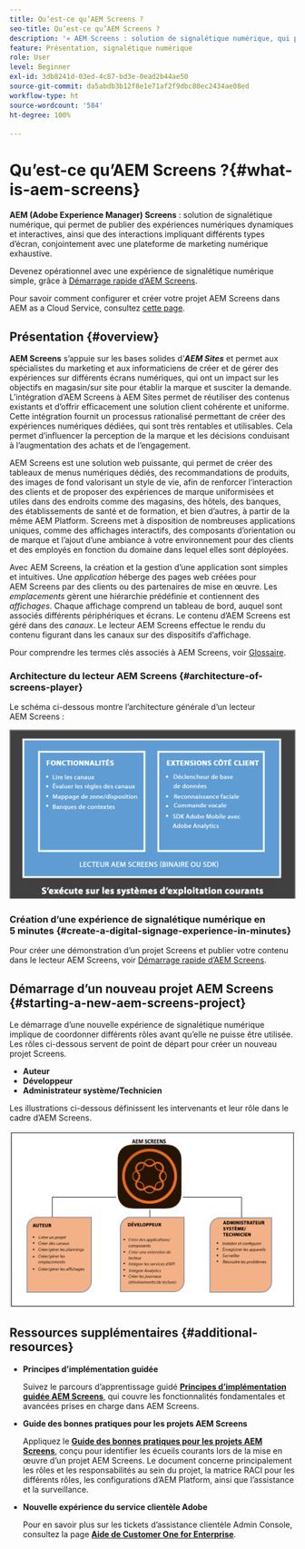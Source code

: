 ```yaml
---
title: Qu’est-ce qu’AEM Screens ?
seo-title: Qu’est-ce qu’AEM Screens ?
description: '« AEM Screens : solution de signalétique numérique, qui permet de publier des expériences numériques dynamiques et interactives, ainsi que des interactions impliquant différents types d’écran, conjointement avec une plateforme de marketing numérique exhaustive. »'
feature: Présentation, signalétique numérique
role: User
level: Beginner
exl-id: 3db8241d-03ed-4c87-bd3e-0ead2b44ae50
source-git-commit: da5abdb3b12f8e1e71af2f9dbc80ec2434ae08ed
workflow-type: ht
source-wordcount: '584'
ht-degree: 100%

---
```


# Qu’est-ce qu’AEM Screens ?{#what-is-aem-screens}

**AEM (Adobe Experience Manager) Screens** : solution de signalétique numérique, qui permet de publier des expériences numériques dynamiques et interactives, ainsi que des interactions impliquant différents types d’écran, conjointement avec une plateforme de marketing numérique exhaustive.

Devenez opérationnel avec une expérience de signalétique numérique simple, grâce à [Démarrage rapide d’AEM Screens](kickstart-for-aem-screens.md).

Pour savoir comment configurer et créer votre projet AEM Screens dans AEM as a Cloud Service, consultez [cette page](https://experienceleague.adobe.com/docs/experience-manager-cloud-service/screens-as-cloud-service/home.html?lang=fr).

## Présentation {#overview}

**AEM Screens** s’appuie sur les bases solides d’***AEM Sites*** et permet aux spécialistes du marketing et aux informaticiens de créer et de gérer des expériences sur différents écrans numériques, qui ont un impact sur les objectifs en magasin/sur site pour établir la marque et susciter la demande. L’intégration d’AEM Screens à AEM Sites permet de réutiliser des contenus existants et d’offrir efficacement une solution client cohérente et uniforme. Cette intégration fournit un processus rationalisé permettant de créer des expériences numériques dédiées, qui sont très rentables et utilisables. Cela permet d’influencer la perception de la marque et les décisions conduisant à l’augmentation des achats et de l’engagement.

AEM Screens est une solution web puissante, qui permet de créer des tableaux de menus numériques dédiés, des recommandations de produits, des images de fond valorisant un style de vie, afin de renforcer l’interaction des clients et de proposer des expériences de marque uniformisées et utiles dans des endroits comme des magasins, des hôtels, des banques, des établissements de santé et de formation, et bien d’autres, à partir de la même AEM Platform. Screens met à disposition de nombreuses applications uniques, comme des affichages interactifs, des composants d’orientation ou de marque et l’ajout d’une ambiance à votre environnement pour des clients et des employés en fonction du domaine dans lequel elles sont déployées.

Avec AEM Screens, la création et la gestion d’une application sont simples et intuitives. Une *application* héberge des pages web créées pour AEM Screens par des clients ou des partenaires de mise en œuvre. Les *emplacements* gèrent une hiérarchie prédéfinie et contiennent des *affichages*. Chaque affichage comprend un tableau de bord, auquel sont associés différents périphériques et écrans. Le contenu d’AEM Screens est géré dans des *canaux*. Le lecteur AEM Screens effectue le rendu du contenu figurant dans les canaux sur des dispositifs d’affichage.

Pour comprendre les termes clés associés à AEM Screens, voir [Glossaire](screens-glossary.md).

### Architecture du lecteur AEM Screens {#architecture-of-screens-player}

Le schéma ci-dessous montre l’architecture générale d’un lecteur AEM Screens :

![chlimage_1-29](assets/chlimage_1-29.png)

### Création d’une expérience de signalétique numérique en 5 minutes {#create-a-digital-signage-experience-in-minutes}

Pour créer une démonstration d’un projet Screens et publier votre contenu dans le lecteur AEM Screens, voir [Démarrage rapide d’AEM Screens](kickstart-for-aem-screens.md).

## Démarrage d’un nouveau projet AEM Screens {#starting-a-new-aem-screens-project}

Le démarrage d’une nouvelle expérience de signalétique numérique implique de coordonner différents rôles avant qu’elle ne puisse être utilisée. Les rôles ci-dessous servent de point de départ pour créer un nouveau projet Screens.

* **Auteur**
* **Développeur**
* **Administrateur système/Technicien**

Les illustrations ci-dessous définissent les intervenants et leur rôle dans le cadre d’AEM Screens.

![chlimage_1-30](assets/chlimage_1-30.png)


## Ressources supplémentaires {#additional-resources}

* **Principes d’implémentation guidée**

   Suivez le parcours d’apprentissage guidé **[Principes d’implémentation guidée AEM Screens](https://guided.adobe.com/?launch=AEM-7a#recommended/solutions/experience-manager)**, qui couvre les fonctionnalités fondamentales et avancées prises en charge dans AEM Screens.

* **Guide des bonnes pratiques pour les projets AEM Screens**

   Appliquez le **[Guide des bonnes pratiques pour les projets AEM Screens](https://docs.adobe.com/content/help/fr-FR/experience-manager-screens/using/about-guide.html)**, conçu pour identifier les écueils courants lors de la mise en œuvre d’un projet AEM Screens. Le document concerne principalement les rôles et les responsabilités au sein du projet, la matrice RACI pour les différents rôles, les configurations d’AEM Platform, ainsi que l’assistance et la surveillance.

* **Nouvelle expérience du service clientèle Adobe**

   Pour en savoir plus sur les tickets d’assistance clientèle Admin Console, consultez la page **[Aide de Customer One for Enterprise](https://docs.adobe.com/content/help/fr-FR/customer-one/using/home.htmlhome.html#)**.
